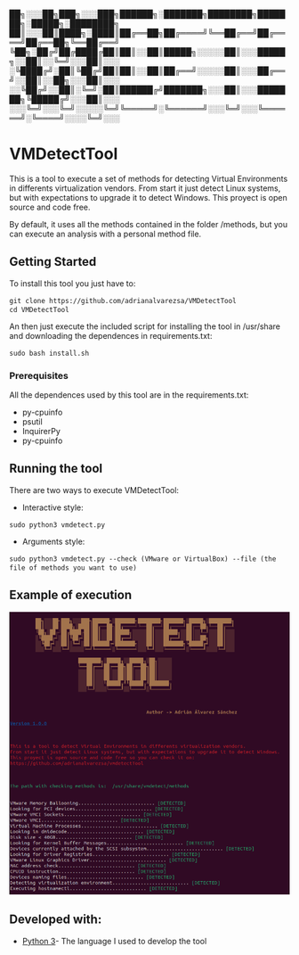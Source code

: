 ██╗░░░██╗███╗░░░███╗██████╗░███████╗████████╗███████╗░█████╗░████████╗ 
██║░░░██║████╗░████║██╔══██╗██╔════╝╚══██╔══╝██╔════╝██╔══██╗╚══██╔══╝
╚██╗░██╔╝██╔████╔██║██║░░██║█████╗░░░░░██║░░░█████╗░░██║░░╚═╝░░░██║░░░
░╚████╔╝░██║╚██╔╝██║██║░░██║██╔══╝░░░░░██║░░░██╔══╝░░██║░░██╗░░░██║░░░
░░╚██╔╝░░██║░╚═╝░██║██████╔╝███████╗░░░██║░░░███████╗╚█████╔╝░░░██║░░░
░░░╚═╝░░░╚═╝░░░░░╚═╝╚═════╝░╚══════╝░░░╚═╝░░░╚══════╝░╚════╝░░░░╚═╝░░░ 


# VMDetectTool

This is a tool to execute a set of methods for detecting Virtual Environments in differents virtualization vendors. From start it just detect Linux systems, but with expectations to upgrade it to detect Windows. This proyect is open source and code free. 

By default, it uses all the methods contained in the folder /methods, but you can execute an analysis with a personal method file.

## Getting Started

To install this tool you just have to:

```
git clone https://github.com/adrianalvarezsa/VMDetectTool 
cd VMDetectTool
```

An then just execute the included script for installing the tool in /usr/share and downloading the dependences in requirements.txt:

```
sudo bash install.sh
```
### Prerequisites

All the dependences used by this tool are in the requirements.txt: 

* py-cpuinfo
* psutil
* InquirerPy
* py-cpuinfo


## Running the tool

There are two ways to execute VMDetectTool: 

* Interactive style: 
```
sudo python3 vmdetect.py
```
* Arguments style:
```
sudo python3 vmdetect.py --check (VMware or VirtualBox) --file (the file of methods you want to use) 
```

##  Example of execution


![VMware analysis](https://github.com/adrianalvarezsa/VMDetectTool/blob/master/images/test_vmware.PNG)

## Developed with: 

* [Python 3](https://www.python.org/downloads/)- The language I used to develop the tool

